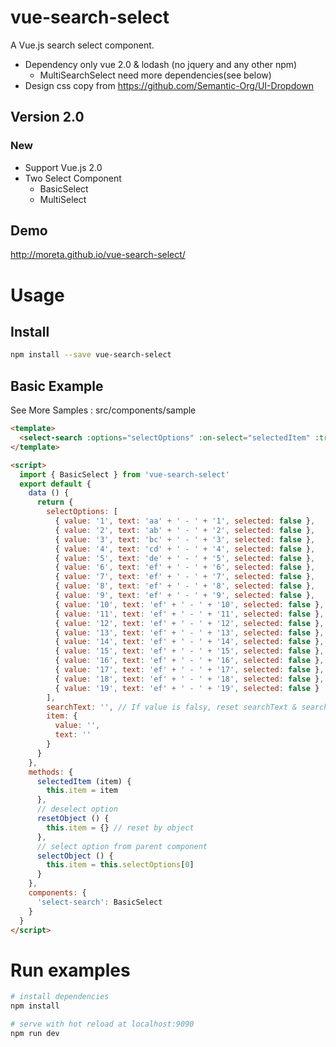 # vue-search-select

A Vue.js search select component.

+ Dependency only vue 2.0 & lodash (no jquery and any other npm)
  + MultiSearchSelect need more dependencies(see below)
+ Design css copy from <https://github.com/Semantic-Org/UI-Dropdown>

## Version 2.0

### New

+ Support Vue.js 2.0
+ Two Select Component
  + BasicSelect
  + MultiSelect

## Demo

<http://moreta.github.io/vue-search-select/>

# Usage

## Install

```bash
npm install --save vue-search-select
```

## Basic Example

See More Samples : src/components/sample

```html
<template>
  <select-search :options="selectOptions" :on-select="selectedItem" :trigger-value="searchText"></select-search>
</template>

<script>
  import { BasicSelect } from 'vue-search-select'
  export default {
    data () {
      return {
        selectOptions: [
          { value: '1', text: 'aa' + ' - ' + '1', selected: false },
          { value: '2', text: 'ab' + ' - ' + '2', selected: false },
          { value: '3', text: 'bc' + ' - ' + '3', selected: false },
          { value: '4', text: 'cd' + ' - ' + '4', selected: false },
          { value: '5', text: 'de' + ' - ' + '5', selected: false },
          { value: '6', text: 'ef' + ' - ' + '6', selected: false },
          { value: '7', text: 'ef' + ' - ' + '7', selected: false },
          { value: '8', text: 'ef' + ' - ' + '8', selected: false },
          { value: '9', text: 'ef' + ' - ' + '9', selected: false },
          { value: '10', text: 'ef' + ' - ' + '10', selected: false },
          { value: '11', text: 'ef' + ' - ' + '11', selected: false },
          { value: '12', text: 'ef' + ' - ' + '12', selected: false },
          { value: '13', text: 'ef' + ' - ' + '13', selected: false },
          { value: '14', text: 'ef' + ' - ' + '14', selected: false },
          { value: '15', text: 'ef' + ' - ' + '15', selected: false },
          { value: '16', text: 'ef' + ' - ' + '16', selected: false },
          { value: '17', text: 'ef' + ' - ' + '17', selected: false },
          { value: '18', text: 'ef' + ' - ' + '18', selected: false },
          { value: '19', text: 'ef' + ' - ' + '19', selected: false }
        ],
        searchText: '', // If value is falsy, reset searchText & searchItem
        item: {
          value: '',
          text: ''
        }
      }
    },
    methods: {
      selectedItem (item) {
        this.item = item
      },
      // deselect option
      resetObject () {
        this.item = {} // reset by object
      },
      // select option from parent component
      selectObject () {
        this.item = this.selectOptions[0]
      }
    },
    components: {
      'select-search': BasicSelect
    }
  }
</script>
```


# Run examples

```bash
# install dependencies
npm install

# serve with hot reload at localhost:9090
npm run dev
```
